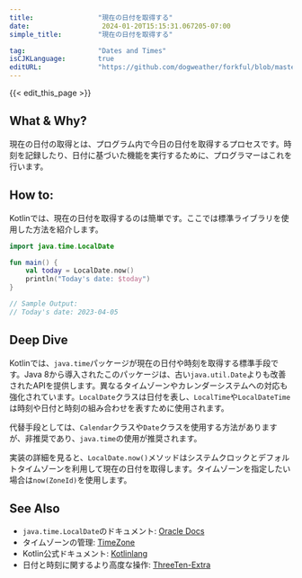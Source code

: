 ```yaml
---
title:                "現在の日付を取得する"
date:                  2024-01-20T15:15:31.067205-07:00
simple_title:         "現在の日付を取得する"

tag:                  "Dates and Times"
isCJKLanguage:        true
editURL:              "https://github.com/dogweather/forkful/blob/master/content/ja/kotlin/getting-the-current-date.md"
---
```


{{< edit_this_page >}}

## What & Why?
現在の日付の取得とは、プログラム内で今日の日付を取得するプロセスです。時刻を記録したり、日付に基づいた機能を実行するために、プログラマーはこれを行います。

## How to:
Kotlinでは、現在の日付を取得するのは簡単です。ここでは標準ライブラリを使用した方法を紹介します。

```Kotlin
import java.time.LocalDate

fun main() {
    val today = LocalDate.now()
    println("Today's date: $today")
}

// Sample Output:
// Today's date: 2023-04-05
```

## Deep Dive
Kotlinでは、`java.time`パッケージが現在の日付や時刻を取得する標準手段です。Java 8から導入されたこのパッケージは、古い`java.util.Date`よりも改善されたAPIを提供します。異なるタイムゾーンやカレンダーシステムへの対応も強化されています。`LocalDate`クラスは日付を表し、`LocalTime`や`LocalDateTime`は時刻や日付と時刻の組み合わせを表すために使用されます。

代替手段としては、`Calendar`クラスや`Date`クラスを使用する方法がありますが、非推奨であり、`java.time`の使用が推奨されます。

実装の詳細を見ると、`LocalDate.now()`メソッドはシステムクロックとデフォルトタイムゾーンを利用して現在の日付を取得します。タイムゾーンを指定したい場合は`now(ZoneId)`を使用します。

## See Also
- `java.time.LocalDate`のドキュメント: [Oracle Docs](https://docs.oracle.com/javase/8/docs/api/java/time/LocalDate.html)
- タイムゾーンの管理: [TimeZone](https://docs.oracle.com/javase/8/docs/api/java/time/ZoneId.html)
- Kotlin公式ドキュメント: [Kotlinlang](https://kotlinlang.org/docs/reference/)
- 日付と時刻に関するより高度な操作: [ThreeTen-Extra](http://www.threeten.org/threeten-extra/)
